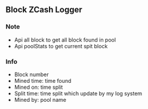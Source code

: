 ## Block ZCash Logger

### Note
* Api all block to get all block found in pool
* Api poolStats to get current spit block

### Info
* Block number 
* Mined time: time found
* Mined on: time split
* Split time: time split which update by my log system
* Mined by: pool name

